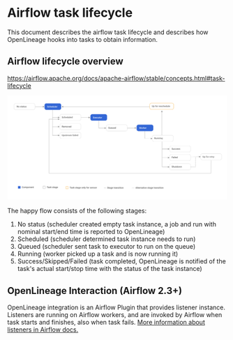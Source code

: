 <!-- SPDX-License-Identifier: Apache-2.0 -->

# Airflow task lifecycle

This document describes the airflow task lifecycle and describes how OpenLineage hooks into tasks to obtain information.

## Airflow lifecycle overview
https://airflow.apache.org/docs/apache-airflow/stable/concepts.html#task-lifecycle

![](task_lifecycle_diagram.png)

The happy flow consists of the following stages:
1. No status (scheduler created empty task instance, a job and run with nominal start/end time is reported to OpenLineage)
2. Scheduled (scheduler determined task instance needs to run)
3. Queued (scheduler sent task to executor to run on the queue)
4. Running (worker picked up a task and is now running it)
5. Success/Skipped/Failed (task completed, OpenLineage is notified of the task's actual start/stop time with the status of the task instance)

## OpenLineage Interaction (Airflow 2.3+)
OpenLineage integration is an Airflow Plugin that provides listener instance.
Listeners are running on Airflow workers, and are invoked by Airflow when task starts and finishes, also when task fails.
[More information about listeners in Airflow docs.](https://github.com/apache/airflow/blob/main/docs/apache-airflow/listeners.rst)